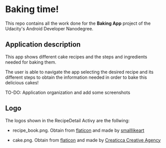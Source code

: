 # Baking time!

This repo contains all the work done for the **Baking App** project of the Udacity's Android Developer Nanodegree.

## Application description

This app shows different cake recipes and the steps and ingredients needed for baking them.

The user is able to navigate the app selecting the desired recipe and its different steps to obtain the information needed in order to bake this delicious cakes!

TO-DO: Application organization and add some screenshots


## Logo

The logos shown in the RecipeDetail Activy are the follwing:

* recipe_book.png. Obtain from [flaticon](https://www.flaticon.com/)  and made by [smalllikeart](https://www.flaticon.com/authors/smalllikeart) 

* cake.png.  Obtain from [flaticon](https://www.flaticon.com/)  and made by [Creaticca Creative Agency](https://www.flaticon.com/authors/creaticca-creative-agency)